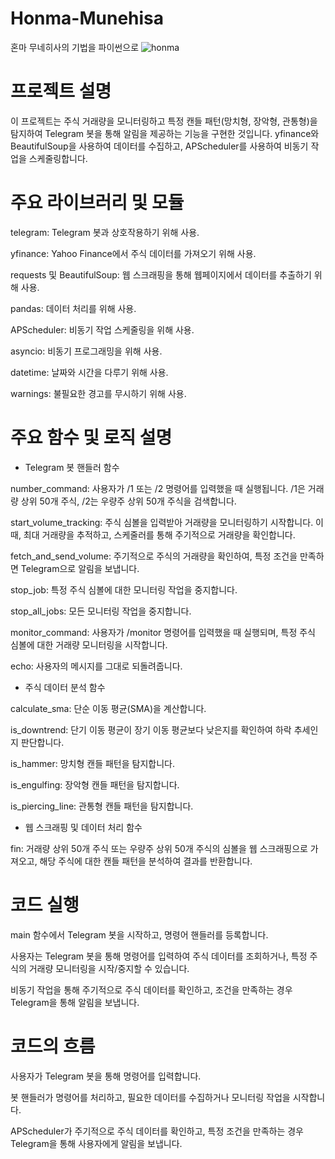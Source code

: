 # Honma-Munehisa
혼마 무네히사의 기법을 파이썬으로 
![honma](https://github.com/moon8997/Honma-Munehisa/assets/67020351/bd2c253d-a989-4e28-849c-25d744b6def7)

# 프로젝트 설명
이 프로젝트는 주식 거래량을 모니터링하고 특정 캔들 패턴(망치형, 장악형, 관통형)을 탐지하여 Telegram 봇을 통해 알림을 제공하는 기능을 구현한 것입니다. yfinance와 BeautifulSoup을 사용하여 데이터를 수집하고, APScheduler를 사용하여 비동기 작업을 스케줄링합니다.

# 주요 라이브러리 및 모듈
telegram: Telegram 봇과 상호작용하기 위해 사용.

yfinance: Yahoo Finance에서 주식 데이터를 가져오기 위해 사용.

requests 및 BeautifulSoup: 웹 스크래핑을 통해 웹페이지에서 데이터를 추출하기 위해 사용.

pandas: 데이터 처리를 위해 사용.

APScheduler: 비동기 작업 스케줄링을 위해 사용.

asyncio: 비동기 프로그래밍을 위해 사용.

datetime: 날짜와 시간을 다루기 위해 사용.

warnings: 불필요한 경고를 무시하기 위해 사용.


# 주요 함수 및 로직 설명

- Telegram 봇 핸들러 함수
  
number_command: 사용자가 /1 또는 /2 명령어를 입력했을 때 실행됩니다. /1은 거래량 상위 50개 주식, /2는 우량주 상위 50개 주식을 검색합니다.

start_volume_tracking: 주식 심볼을 입력받아 거래량을 모니터링하기 시작합니다. 이때, 최대 거래량을 추적하고, 스케줄러를 통해 주기적으로 거래량을 확인합니다.

fetch_and_send_volume: 주기적으로 주식의 거래량을 확인하여, 특정 조건을 만족하면 Telegram으로 알림을 보냅니다.

stop_job: 특정 주식 심볼에 대한 모니터링 작업을 중지합니다.

stop_all_jobs: 모든 모니터링 작업을 중지합니다.

monitor_command: 사용자가 /monitor <symbol> 명령어를 입력했을 때 실행되며, 특정 주식 심볼에 대한 거래량 모니터링을 시작합니다.

echo: 사용자의 메시지를 그대로 되돌려줍니다.

- 주식 데이터 분석 함수
  
calculate_sma: 단순 이동 평균(SMA)을 계산합니다.

is_downtrend: 단기 이동 평균이 장기 이동 평균보다 낮은지를 확인하여 하락 추세인지 판단합니다.

is_hammer: 망치형 캔들 패턴을 탐지합니다.

is_engulfing: 장악형 캔들 패턴을 탐지합니다.

is_piercing_line: 관통형 캔들 패턴을 탐지합니다.


- 웹 스크래핑 및 데이터 처리 함수
  
fin: 거래량 상위 50개 주식 또는 우량주 상위 50개 주식의 심볼을 웹 스크래핑으로 가져오고, 해당 주식에 대한 캔들 패턴을 분석하여 결과를 반환합니다.

# 코드 실행
main 함수에서 Telegram 봇을 시작하고, 명령어 핸들러를 등록합니다.

사용자는 Telegram 봇을 통해 명령어를 입력하여 주식 데이터를 조회하거나, 특정 주식의 거래량 모니터링을 시작/중지할 수 있습니다.

비동기 작업을 통해 주기적으로 주식 데이터를 확인하고, 조건을 만족하는 경우 Telegram을 통해 알림을 보냅니다.


# 코드의 흐름
사용자가 Telegram 봇을 통해 명령어를 입력합니다.

봇 핸들러가 명령어를 처리하고, 필요한 데이터를 수집하거나 모니터링 작업을 시작합니다.

APScheduler가 주기적으로 주식 데이터를 확인하고, 특정 조건을 만족하는 경우 Telegram을 통해 사용자에게 알림을 보냅니다.

